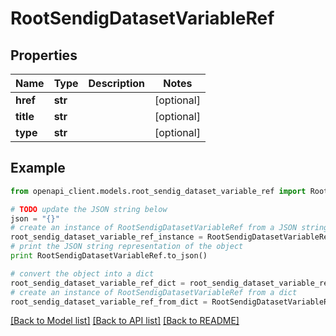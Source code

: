 # RootSendigDatasetVariableRef


## Properties
Name | Type | Description | Notes
------------ | ------------- | ------------- | -------------
**href** | **str** |  | [optional] 
**title** | **str** |  | [optional] 
**type** | **str** |  | [optional] 

## Example

```python
from openapi_client.models.root_sendig_dataset_variable_ref import RootSendigDatasetVariableRef

# TODO update the JSON string below
json = "{}"
# create an instance of RootSendigDatasetVariableRef from a JSON string
root_sendig_dataset_variable_ref_instance = RootSendigDatasetVariableRef.from_json(json)
# print the JSON string representation of the object
print RootSendigDatasetVariableRef.to_json()

# convert the object into a dict
root_sendig_dataset_variable_ref_dict = root_sendig_dataset_variable_ref_instance.to_dict()
# create an instance of RootSendigDatasetVariableRef from a dict
root_sendig_dataset_variable_ref_from_dict = RootSendigDatasetVariableRef.from_dict(root_sendig_dataset_variable_ref_dict)
```
[[Back to Model list]](../README.md#documentation-for-models) [[Back to API list]](../README.md#documentation-for-api-endpoints) [[Back to README]](../README.md)


